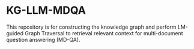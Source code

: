 # KG-LLM-MDQA
This repository is for constructing the knowledge graph and perform LM-guided Graph Traversal to retrieval relevant context for multi-document question answering (MD-QA).
